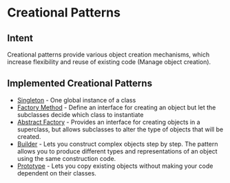 # Creational Patterns

## Intent

Creational patterns provide various object creation mechanisms, which increase flexibility and reuse of existing code (Manage object creation).


## Implemented Creational Patterns

* [Singleton](singleton) - One global instance of a class
* [Factory Method](factorymethod) - Define an interface for creating an object 
  but let the subclasses decide which class to instantiate
* [Abstract Factory](abstractfactory) - Provides an interface for creating objects 
  in a superclass, but allows subclasses to alter the type of objects that will be created.
* [Builder](builder) - Lets you construct complex objects step by step.
  The pattern allows you to produce different types and representations of an object using the same construction code.   
* [Prototype](prototype) - Lets you copy existing objects without making your code dependent on their classes.
